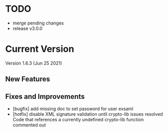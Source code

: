 # TODO

* merge pending changes
* release v3.0.0

# Current Version

Version 1.6.3 (Jun 25 2021)

## New Features

## Fixes and Improvements

* [bugfix] add missing doc to set password for user exsaml
* [hotfix] disable XML signature validation until crypto-lib issues resolved
  Code that references a currently undefined crypto-lib function commented out
